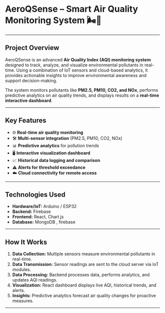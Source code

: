 # AeroQSense – Smart Air Quality Monitoring System 🌬️🌱

---

## Project Overview

AeroQSense is an advanced **Air Quality Index (AQI) monitoring system** designed to track, analyze, and visualize environmental pollutants in real-time. Using a combination of IoT sensors and cloud-based analytics, it provides actionable insights to improve environmental awareness and support decision-making.

The system monitors pollutants like **PM2.5, PM10, CO2, and NOx**, performs predictive analytics on air quality trends, and displays results on a **real-time interactive dashboard**.

---

## Key Features

- 🌐 **Real-time air quality monitoring**  
- 🛠️ **Multi-sensor integration** (PM2.5, PM10, CO2, NOx)  
- 📊 **Predictive analytics** for pollution trends  
- 🖥️ **Interactive visualization dashboard**  
- 📈 **Historical data logging and comparison**  
- ⚠️ **Alerts for threshold exceedance**  
- ☁️ **Cloud connectivity for remote access**

---

## Technologies Used

- **Hardware/IoT:** Arduino / ESP32  
- **Backend:** Firebase  
- **Frontend:** React, Chart.js  
- **Database:** MongoDB  , firebase

---

## How It Works

1. **Data Collection:** Multiple sensors measure environmental pollutants in real-time.  
2. **Data Transmission:** Sensor readings are sent to the cloud server via IoT modules.  
3. **Data Processing:** Backend processes data, performs analytics, and updates AQI readings.  
4. **Visualization:** React dashboard displays live AQI, historical trends, and alerts.  
5. **Insights:** Predictive analytics forecast air quality changes for proactive measures.

---

